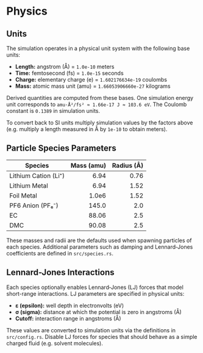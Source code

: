 # Physics

## Units

The simulation operates in a physical unit system with the following base units:

- **Length:** angstrom (Å) = `1.0e-10` meters
- **Time:** femtosecond (fs) = `1.0e-15` seconds
- **Charge:** elementary charge (e) = `1.602176634e-19` coulombs
- **Mass:** atomic mass unit (amu) = `1.66053906660e-27` kilograms

Derived quantities are computed from these bases. One simulation energy unit
corresponds to `amu·Å²/fs² ≈ 1.66e-17 J ≈ 103.6 eV`. The Coulomb constant is
`0.1389` in simulation units.

To convert back to SI units multiply simulation values by the factors above
(e.g. multiply a length measured in Å by `1e-10` to obtain meters).

## Particle Species Parameters

| Species           | Mass (amu) | Radius (Å) |
|-------------------|-----------:|-----------:|
| Lithium Cation (Li⁺) | 6.94       | 0.76       |
| Lithium Metal     | 6.94       | 1.52       |
| Foil Metal        | 1.0e6      | 1.52       |
| PF6 Anion (PF₆⁻) | 145.0      | 2.0        |
| EC                | 88.06      | 2.5        |
| DMC               | 90.08      | 2.5        |

These masses and radii are the defaults used when spawning particles of each
species. Additional parameters such as damping and Lennard‑Jones coefficients
are defined in `src/species.rs`.

## Lennard-Jones Interactions

Each species optionally enables Lennard‑Jones (LJ) forces that model short-range
interactions. LJ parameters are specified in physical units:

- **ε (epsilon):** well depth in electronvolts (eV)
- **σ (sigma):** distance at which the potential is zero in angstroms (Å)
- **Cutoff:** interaction range in angstroms (Å)

These values are converted to simulation units via the definitions in
`src/config.rs`. Disable LJ forces for species that should behave as a simple
charged fluid (e.g. solvent molecules).
